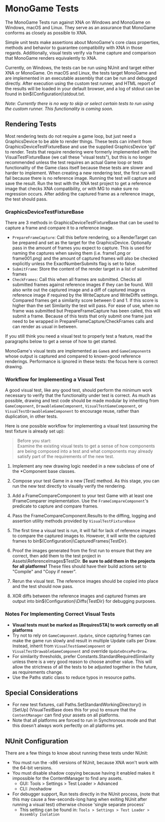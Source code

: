 # MonoGame Tests

The MonoGame Tests run against XNA on Windows and MonoGame on Windows,
macOS and Linux.  They serve as an assurance that MonoGame conforms
as closely as possible to XNA.

Simple unit tests make assertions about MonoGame's core class
properties, methods and behavior to guarantee compatibility with XNA in
those regards.  Additionally, visual tests verify via frame capture and
comparison that MonoGame renders equivalently to XNA.

Currently, on Windows, the tests can be run using NUnit and target
either XNA or MonoGame.  On macOS and Linux, the tests target
MonoGame and are implemented in an executable assembly that can be run
and debugged directly.  After execution using the custom test runner,
and HTML report of the results will be loaded in your default browser,
and a log of stdout can be found in bin\$(Configuration)\stdout.txt.

*Note: Currently there is no way to skip or select certain tests to run
using the custom runner.  This functionality is coming soon.*

## Rendering Tests

Most rendering tests do not require a game loop, but just need a
GraphicsDevice to be able to render things. These tests can inherit from
GraphicsDeviceTestFixtureBase and use the supplied GraphicsDevice 'gd'
to render. Tests that require rendering were formerly implemented with
the VisualTestFixtureBase (we call these "visual tests"), but this is no
longer recommended unless the test requires an actual Game loop or tests
functionality of the Game class itself because these tests are slower
and harder to implement. When creating a new rendering test, the first
run will fail because there is no reference image. Running the test will
capture and save the result. Run the test with the XNA test project to
get a reference image that checks XNA compatibility, or with MG to make
sure no regression occurs. After adding the captured frame as a
reference image, the test should pass.


### GraphicsDeviceTestFixtureBase

There are 3 methods in GraphicsDeviceTestFixtureBase that can be used to
capture a frame and compare it to a reference image.

- `PrepareFrameCapture`: Call this before rendering, so a RenderTarget can be
prepared and set as the target for the GraphicsDevice. Optionally pass
in the amount of frames you expect to capture. This is used for naming
the captures when saving them (i.e. frame1.png or frame001.png) and
the amount of captured frames will also be checked explicitly unless
the ExactNumberSubmits flag is set to false.
- `SubmitFrame`: Store the content of the render target in a list of
submitted frames
- `CheckFrames`: Call this when all frames are submitted. Checks all
submitted frames against reference images if they can be found. Will
also write out the captured image and a diff of captured image vs
reference image if required by the WriteCapture and WriteDiffs settings.
Compared frames get a similarity score between 0 and 1. If this score is
higher than the set Similarity the test will pass.
For ease of use, when no frame was submitted but PrepareFrameCapture has
been called, this will submit a frame. Because of this tests that only
submit one frame just need to be wrapped in PrepareFrameCapture/CheckFrames
calls and can render as usual in between.


If you still think you need a visual test to properly test a feature,
read the paragraphs below to get a sense of how to get started.

MonoGame's visual tests are implemented as ```Game```s and
```GameComponent```s whose output is captured and compared to known-good
reference renderings.  Performance is ignored in these tests:  the focus
here is correct drawing.

### Workflow for Implementing a Visual Test

A good visual test, like any good test, should perform the minimum work
necessary to verify that the functionality under test is correct.  As
much as possible, drawing and test code should be made modular by
inheriting from ```GameComponent```, ```DrawableGameComponent```,
```VisualTestGameComponent```, or ```VisualTestDrawableGameComponent```
to encourage reuse, rather than duplication, in other tests.

Here is one possible workflow for implementing a visual test (assuming
the test fixture is already set up):

> Before you start:  
> Examine the existing visual tests to get a sense of how components
> are being composed into a test and what components may already
> satisfy part of the requirements of the new test.


1. Implement any new drawing logic needed in a new subclass of one of
   the \*Component base classes.

2. Compose your test Game in a new [Test] method.  As this stage, you
   can run the new test directly to visually verify the rendering.

3. Add a FrameCompareComponent to your test Game with at least one
   IFrameComparer implementation.  Use the ```FrameCompareComponent```'s
   predicate to capture and compare frames.

4. Pass the FrameCompareComponent.Results to the diffing, logging and
   assertion utility methods provided by ```VisualTestFixtureBase```

5. The first time a visual test is run, it will fail for lack of
   reference images to compare the captured images to.  However, it will
   write the captured frames to bin\$(Configuration)\CapturedFrames\{TestDir}.

6. Proof the images generated from the first run to ensure that they are
   correct, then add them to the test project in
   Assets\ReferenceImages\$TestDir.  **Be sure to add them in the
   projects for all platforms!**  These files should have their build
   actions set to "Compile" and "Copy if newer".

7. Rerun the visual test.  The reference images should be copied into
   place and the test should now pass.

8. XOR diffs between the reference images and captured frames are output
   into bin\$(Configuration)\Diffs\{TestDir} for debugging purposes.


### Notes For Implementing Correct Visual Tests

- **Visual tests must be marked as [RequiresSTA] to work correctly on
  all platforms**
- Try not to rely on ```GameComponent.Update```, since capturing frames
  can make the game run slowly and result in multiple Update calls per
  Draw.  Instead, inherit from ```VisualTestGameComponent``` or
  ```VisualTestDrawableGameComponent``` and override
  ```UpdateOncePerDraw```.
- For similarity thresholds, prefer Constants.StandardRequiredSimilarity
  unless there is a very good reason to choose another value.  This will
  allow the strictness of all the tests to be adjusted together in the
  future, as requirements change.
- Use the Paths static class to reduce typos in resource paths.

## Special Considerations

- For new test fixtures, call Paths.SetStandardWorkingDirectory() in
  [SetUp] \(VisualTestBase does this for you\) to ensure that the
  ```ContentManager``` can find your assets on all platforms.
- Note that all platforms are forced to run in Synchronous mode and
  that this doesn't always work perfectly on all platforms yet.

## NUnit Configuration

There are a few things to know about running these tests under NUnit:

- You must run the -x86 versions of NUnit, because XNA won't work with
  the 64-bit versions.
- You must disable shadow copying because having it enabled makes it
  impossible for the ContentManager to find any assets.
  - GUI: Tools > Settings > Test Loader > Advanced
  - CLI: /noshadow
- For debugger support, Run tests directly in the NUnit process, (note
  that this may cause a few-seconds-long hang when exiting NUnit after
  running a visual test) otherwise choose 'single separate process'
  - This setting can be found in:
    ```Tools > Settings > Test Loader > Assembly Isolation```
